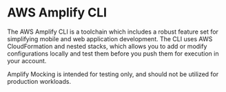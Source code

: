 # AWS Amplify CLI

The AWS Amplify CLI is a toolchain which includes a robust feature set for simplifying mobile and web application development. The CLI uses AWS CloudFormation and nested stacks, which allows you to add or modify configurations locally and test them before you push them for execution in your account.

Amplify Mocking is intended for testing only, and should not be utilized for production workloads.